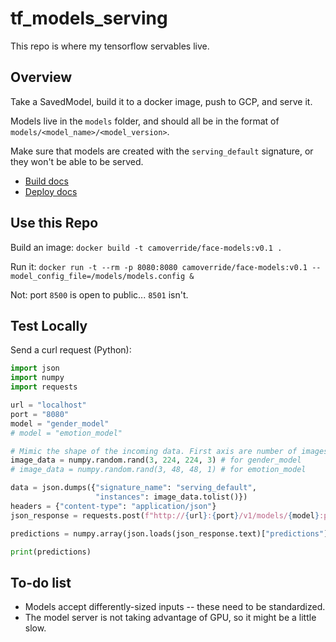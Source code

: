 # tf_models_serving

This repo is where my tensorflow servables live.

## Overview

Take a SavedModel, build it to a docker image, push to GCP, and serve it.

Models live in the `models` folder, and should all be in the format of `models/<model_name>/<model_version>`.

Make sure that models are created with the `serving_default` signature, or they won't be able to be served.

- [Build docs](https://www.tensorflow.org/tfx/serving/docker)
- [Deploy docs](https://www.tensorflow.org/tfx/serving/serving_kubernetes)

## Use this Repo

Build an image: `docker build -t camoverride/face-models:v0.1 .`

Run it: `docker run -t --rm -p 8080:8080 camoverride/face-models:v0.1 --model_config_file=/models/models.config &`

Not: port `8500` is open to public... `8501` isn't.

## Test Locally

Send a curl request (Python):

~~~python
import json
import numpy
import requests

url = "localhost"
port = "8080"
model = "gender_model"
# model = "emotion_model"

# Mimic the shape of the incoming data. First axis are number of images.
image_data = numpy.random.rand(3, 224, 224, 3) # for gender_model
# image_data = numpy.random.rand(3, 48, 48, 1) # for emotion_model

data = json.dumps({"signature_name": "serving_default",
                   "instances": image_data.tolist()})
headers = {"content-type": "application/json"}
json_response = requests.post(f"http://{url}:{port}/v1/models/{model}:predict", data=data, headers=headers)

predictions = numpy.array(json.loads(json_response.text)["predictions"])

print(predictions)
~~~

## To-do list

- Models accept differently-sized inputs -- these need to be standardized.
- The model server is not taking advantage of GPU, so it might be a little slow.
